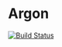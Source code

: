 # Argon
[![Build Status](https://travis-ci.com/MaximKolesnik/Argon.svg?branch=master)](https://travis-ci.com/MaximKolesnik/Argon)
